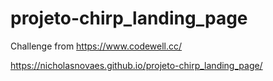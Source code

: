 # projeto-chirp_landing_page
 
Challenge from https://www.codewell.cc/

https://nicholasnovaes.github.io/projeto-chirp_landing_page/
